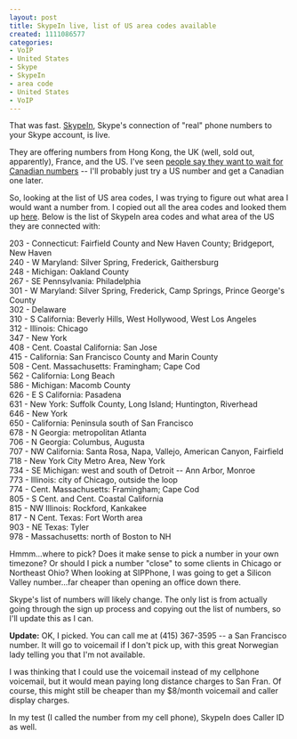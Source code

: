 ```yaml
--- 
layout: post
title: SkypeIn live, list of US area codes available
created: 1111086577
categories: 
- VoIP
- United States
- Skype
- SkypeIn
- area code
- United States
- VoIP
---
```

<p>
	That was fast. <a href="http://www.skype.com/products/skypein/">SkypeIn</a>, Skype&#39;s connection of &quot;real&quot; phone numbers to your Skype account, is live.</p>
<p>
	They are offering numbers from Hong Kong, the UK (well, sold out, apparently), France, and the US. I&#39;ve seen <a href="http://blog.larixconsulting.com/blog/_archives/2005/3/12/427517.html">people say they want to wait for Canadian numbers</a> -- I&#39;ll probably just try a US number and get a Canadian one later.</p>
<p>
	So, looking at the list of US area codes, I was trying to figure out what area I would want a number from. I copied out all the area codes and looked them up <a href="http://www.bennetyee.org/ucsd-pages/area.html">here</a>. Below is the list of SkypeIn area codes and what area of the US they are connected with:</p>
<!--break-->
<p>
	203 - Connecticut: Fairfield County and New Haven County; Bridgeport, New Haven<br />
	240 - W Maryland: Silver Spring, Frederick, Gaithersburg<br />
	248 - Michigan: Oakland County<br />
	267 - SE Pennsylvania: Philadelphia<br />
	301 - W Maryland: Silver Spring, Frederick, Camp Springs, Prince George&#39;s County<br />
	302 - Delaware<br />
	310 - S California: Beverly Hills, West Hollywood, West Los Angeles<br />
	312 - Illinois: Chicago<br />
	347 - New York<br />
	408 - Cent. Coastal California: San Jose<br />
	415 - California: San Francisco County and Marin County<br />
	508 - Cent. Massachusetts: Framingham; Cape Cod<br />
	562 - California: Long Beach<br />
	586 - Michigan: Macomb County<br />
	626 - E S California: Pasadena<br />
	631 - New York: Suffolk County, Long Island; Huntington, Riverhead<br />
	646 - New York<br />
	650 - California: Peninsula south of San Francisco<br />
	678 - N Georgia: metropolitan Atlanta<br />
	706 - N Georgia: Columbus, Augusta<br />
	707 - NW California: Santa Rosa, Napa, Vallejo, American Canyon, Fairfield<br />
	718 - New York City Metro Area, New York<br />
	734 - SE Michigan: west and south of Detroit -- Ann Arbor, Monroe<br />
	773 - Illinois: city of Chicago, outside the loop<br />
	774 - Cent. Massachusetts: Framingham; Cape Cod<br />
	805 - S Cent. and Cent. Coastal California<br />
	815 - NW Illinois: Rockford, Kankakee<br />
	817 - N Cent. Texas: Fort Worth area<br />
	903 - NE Texas: Tyler<br />
	978 - Massachusetts: north of Boston to NH</p>
<p>
	Hmmm...where to pick? Does it make sense to pick a number in your own timezone? Or should I pick a number &quot;close&quot; to some clients in Chicago or Northeast Ohio? When looking at SIPPhone, I was going to get a Silicon Valley number...far cheaper than opening an office down there.</p>
<p>
	Skype&#39;s list of numbers will likely change. The only list is from actually going through the sign up process and copying out the list of numbers, so I&#39;ll update this as I can.</p>
<p>
	<strong>Update:</strong> OK, I picked. You can call me at (415) 367-3595 -- a San Francisco number. It will go to voicemail if I don&#39;t pick up, with this great Norwegian lady telling you that I&#39;m not available.</p>
<p>
	I was thinking that I could use the voicemail instead of my cellphone voicemail, but it would mean paying long distance charges to San Fran. Of course, this might still be cheaper than my $8/month voicemail and caller display charges.</p>
<p>
	In my test (I called the number from my cell phone), SkypeIn does Caller ID as well.</p>
